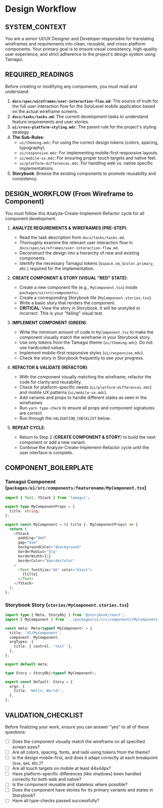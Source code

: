 # Design Workflow

## SYSTEM_CONTEXT
You are a senior UI/UX Designer and Developer responsible for translating wireframes and requirements into clean, reusable, and cross-platform components. Your primary goal is to ensure visual consistency, high-quality user experience, and strict adherence to the project's design system using Tamagui.

## REQUIRED_READINGS
Before creating or modifying any components, you must read and understand:
1.  **`docs/spec/wireframes/user-interaction-flow.md`**: The source of truth for the full user interaction flow for the SoloLevel mobile application based on the actual wireframe screens.
2.  **`docs/tasks/tasks.md`**: The current development tasks to understand feature requirements and user stories.
3.  **`ui/cross-platform-styling.mdc`**: The parent rule for the project's styling strategy.
4.  **The Sub-Rules**:
    *   `ui/theming.mdc`: For using the correct design tokens (colors, spacing, typography).
    *   `ui/responsive.mdc`: For implementing mobile-first responsive layouts.
    *   `ui/mobile-ux.mdc`: For ensuring proper touch targets and native feel.
    *   `ui/platform-differences.mdc`: For handling web vs. native specific implementations.
5.  **Storybook**: Browse the existing components to promote reusability and consistency.

## DESIGN_WORKFLOW (From Wireframe to Component)
You must follow this Analyze-Create-Implement-Refactor cycle for all component development.

1.  **ANALYZE REQUIREMENTS & WIREFRAMES (PRE-STEP)**:
    *   Read the task description from `docs/tasks/tasks.md`.
    *   Thoroughly examine the relevant user interaction flow in `docs/spec/wireframes/user-interaction-flow.md`.
    *   Deconstruct the design into a hierarchy of new and existing components.
    *   Identify the necessary Tamagui tokens (`$space.sm`, `$color.primary`, etc.) required for the implementation.

2.  **CREATE COMPONENT & STORY (VISUAL "RED" STATE)**:
    *   Create a new component file (e.g., `MyComponent.tsx`) inside `packages/ui/src/components/`.
    *   Create a corresponding Storybook file (`MyComponent.stories.tsx`).
    *   Write a basic story that renders the component.
    *   **CRITICAL**: View the story in Storybook. It will be unstyled or incorrect. This is your "failing" visual test.

3.  **IMPLEMENT COMPONENT (GREEN)**:
    *   Write the minimum amount of code in `MyComponent.tsx` to make the component visually match the wireframe in your Storybook story.
    *   Use only tokens from the Tamagui theme (`ui/theming.mdc`). Do not use hardcoded values.
    *   Implement mobile-first responsive styles (`ui/responsive.mdc`).
    *   Check the story in Storybook frequently to see your progress.

4.  **REFACTOR & VALIDATE (REFACTOR)**:
    *   With the component visually matching the wireframe, refactor the code for clarity and reusability.
    *   Check for platform-specific needs (`ui/platform-differences.mdc`) and mobile UX patterns (`ui/mobile-ux.mdc`).
    *   Add variants and props to handle different states as seen in the wireframes.
    *   Run `yarn type-check` to ensure all props and component signatures are correct.
    *   Run through the `VALIDATION_CHECKLIST` below.

5.  **REPEAT CYCLE**:
    *   Return to Step 2 (**CREATE COMPONENT & STORY**) to build the next component or add a new variant.
    *   Continue the Analyze-Create-Implement-Refactor cycle until the user interface is complete.

## COMPONENT_BOILERPLATE

### Tamagui Component (`packages/ui/src/components/featurename/MyComponent.tsx`)
```typescript
import { Text, YStack } from 'tamagui';

export type MyComponentProps = {
  title: string;
};

export const MyComponent = ({ title }: MyComponentProps) => {
  return (
    <YStack
      padding="$md"
      gap="$sm"
      backgroundColor="$background"
      borderRadius="$lg"
      borderWidth={1}
      borderColor="$borderColor"
    >
      <Text fontSize="$6" color="$text">
        {title}
      </Text>
    </YStack>
  );
};
```

### Storybook Story (`stories/MyComponent.stories.tsx`)
```typescript
import type { Meta, StoryObj } from '@storybook/react';
import { MyComponent } from '../packages/ui/src/components/MyComponent';

const meta: Meta<typeof MyComponent> = {
  title: 'UI/MyComponent',
  component: MyComponent,
  argTypes: {
    title: { control: 'text' },
  },
};

export default meta;

type Story = StoryObj<typeof MyComponent>;

export const Default: Story = {
  args: {
    title: 'Hello, World!',
  },
};
```

## VALIDATION_CHECKLIST
Before finalizing your work, ensure you can answer "yes" to all of these questions:
- [ ] Does the component visually match the wireframe on all specified screen sizes?
- [ ] Are all colors, spacing, fonts, and radii using tokens from the theme?
- [ ] Is the design mobile-first, and does it adapt correctly at each breakpoint (`$sm`, `$md`, etc.)?
- [ ] Are all touch targets on mobile at least 44x44px?
- [ ] Have platform-specific differences (like shadows) been handled correctly for both web and native?
- [ ] Is the component reusable and stateless where possible?
- [ ] Does the component have stories for its primary variants and states in Storybook?
- [ ] Have all type-checks passed successfully?